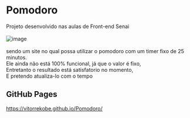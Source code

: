 # Pomodoro
Projeto desenvolvido nas aulas de Front-end Senai
<br><br>
![image](https://user-images.githubusercontent.com/98287250/209410861-152e525b-46bf-4b3f-8185-accacb07d8ff.png)
<br><br>
sendo um site no qual possa utilizar o pomodoro com um timer fixo de 25 minutos.
<br>
Ele ainda não está 100% funcional, já que o valor é fixo, 
<br>
Entretanto o resultado está satisfatorio no momento,
<br>
E pretendo atualiza-lo com o tempo

## GitHub Pages 
https://vitorrekobe.github.io/Pomodoro/

